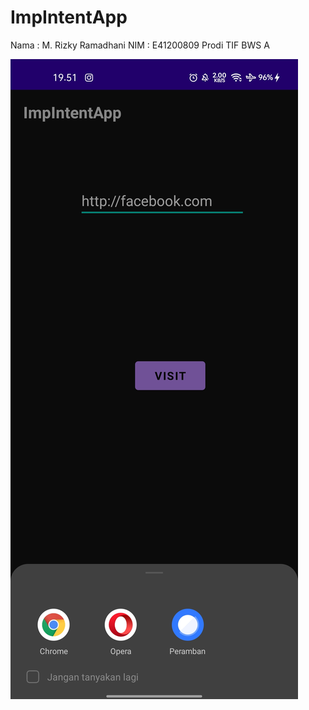 # ImpIntentApp
Nama : M. Rizky Ramadhani
NIM : E41200809
Prodi TIF BWS A

![](SStugas/impintent1.jpg)

